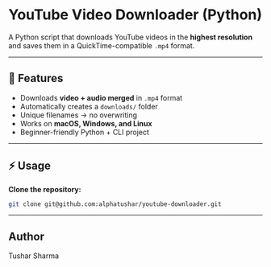 # YouTube Video Downloader (Python)

A Python script that downloads YouTube videos in the **highest resolution**  
and saves them in a QuickTime-compatible `.mp4` format.  

---

## 🚀 Features

- Downloads **video + audio merged** in `.mp4` format
- Automatically creates a `downloads/` folder
- Unique filenames → no overwriting
- Works on **macOS, Windows, and Linux**
- Beginner-friendly Python + CLI project

---

## ⚡ Usage
**Clone the repository:**
```bash
git clone git@github.com:alphatushar/youtube-downloader.git
```
---
## Author
Tushar Sharma